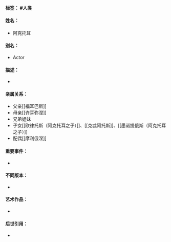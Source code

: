 #### 标签： #人类
#### 姓名：
- 阿克托耳
#### 别名：
- Actor
#### 描述：
- 
#### 亲属关系：
- 父亲[[福耳巴斯]]
- 母亲[[许耳弥涅]]
- 兄弟姐妹
- 子女[[欧律托斯（阿克托耳之子）]]、[[克忒阿托斯]]、[[墨诺提俄斯（阿克托耳之子）]]
- 配偶[[摩利俄涅]]
#### 重要事件：
- 
#### 不同版本：
- 
#### 艺术作品：
- 
#### 后世引用：
- 
